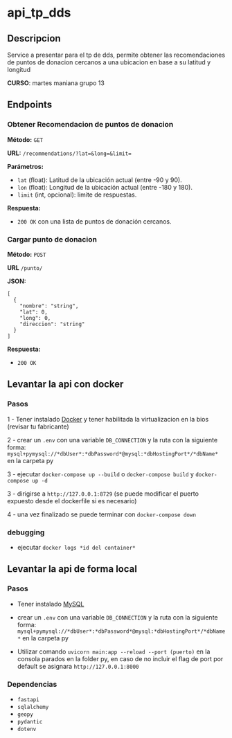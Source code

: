 # api_tp_dds

## Descripcion
Service a presentar para el tp de dds, permite obtener las recomendaciones de puntos de donacion cercanos a una ubicacion en base a su latitud y longitud

**CURSO**: martes maniana grupo 13

## Endpoints

### Obtener Recomendacion de puntos de donacion

**Método:** `GET`

**URL:** `/recommendations/?lat=&long=&limit=`

**Parámetros:**

- `lat` (float): Latitud de la ubicación actual (entre -90 y 90).
- `lon` (float): Longitud de la ubicación actual (entre -180 y 180).
- `limit` (int, opcional): limite de respuestas.

**Respuesta:**
- `200 OK` con una lista de puntos de donación cercanos.


### Cargar punto de donacion

**Método:** `POST`

**URL** `/punto/`


**JSON:**

```
[
  {
    "nombre": "string",
    "lat": 0,
    "long": 0,
    "direccion": "string"
  }
]
```

**Respuesta:**
- `200 OK` 
  
## Levantar la api con docker

### Pasos
 1 - Tener instalado [Docker](https://docs.docker.com/desktop/install/windows-install/) y tener habilitada la virtualizacion en la bios (revisar tu fabricante)

 2 - crear un `.env` con una variable `DB_CONNECTION` y la ruta con la siguiente forma: `mysql+pymysql://*dbUser*:*dbPassword*@mysql:*dbHostingPort*/*dbName*` en la carpeta py

 3 - ejecutar `docker-compose up --build` o `docker-compose build` y `docker-compose up -d` 

 3 - dirigirse a `http://127.0.0.1:8729` (se puede modificar el puerto expuesto desde el dockerfile si es necesario)

 4 - una vez finalizado se puede terminar con `docker-compose down`

 ### debugging
 - ejecutar `docker logs *id del container*`


## Levantar la api de forma local

### Pasos
- Tener instalado [MySQL](https://www.mysql.com/downloads/)
  
- crear un `.env` con una variable `DB_CONNECTION` y la ruta con la siguiente forma: `mysql+pymysql://*dbUser*:*dbPassword*@mysql:*dbHostingPort*/*dbName*` en la carpeta py
  
- Utilizar comando `uvicorn main:app --reload --port (puerto)` en la consola parados en la folder py, en caso de no incluir el flag de port por default se asignara `http://127.0.0.1:8000`

### Dependencias 
- `fastapi`
- `sqlalchemy`
-  `geopy`
-  `pydantic`
-  `dotenv`







